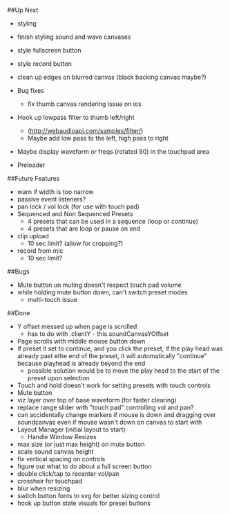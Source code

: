##Up Next
* styling
 * finish styling sound and wave canvases
 * style fullscreen button
 * style record button
 * clean up edges on blurred canvas (black backing canvas maybe?)
  
* Bug fixes
  * fix thumb canvas rendering issue on ios

* Hook up lowpass filter to thumb left/right
  * (http://webaudioapi.com/samples/filter/)
  * Maybe add low pass to the left, high pass to right

* Maybe display waveform or freqs (rotated 90) in the touchpad area

* Preloader

##Future Features
* warn if width is too narrow
* passive event listeners?
* pan lock / vol lock (for use with touch pad)
* Sequenced and Non Sequenced Presets
  * 4 presets that can be used in a sequence (loop or continue)
  * 4 presets that are loop or pause on end
* clip upload
  * 10 sec limit? (allow for cropping?)
* record from mic
  * 10 sec limit?
  
##Bugs
* Mute button un muting doesn't respect touch pad volume 
* while holding mute button down, can't switch preset modes
  * multi-touch issue

##Done
* Y offset messed up when page is scrolled
  * has to do with .clientY - this.soundCanvasYOffset
* Page scrolls with middle mouse button down
* If preset it set to continue, and you click the preset, if the play head was already past ethe end of the preset, it will automatically "continue" because playhead is already beyond the end
  * possible solution would be to move the play head to the start of the preset upon selection
* Touch and hold doesn't work for setting presets with touch controls
* Mute button
* viz layer over top of base waveform (for faster clearing)
* replace range slider with "touch pad" controlling vol and pan?
* can accidentally change markers if mouse is down and dragging over soundcanvas even if mouse wasn't down on canvas to start with
* Layout Manager (initial layout to start)
  * Handle Window Resizes
* max size (or just max height) on mute button
* scale sound canvas height
* fix vertical spacing on controls
* figure out what to do about a full screen button
* double click/tap to recenter vol/pan
* crosshair for touchpad
* blur when resizing
* switch button fonts to svg for better sizing control
* hook up button state visuals for preset buttons
